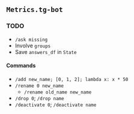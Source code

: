 ## `Metrics.tg-bot`

### TODO

- `/ask missing`
- Involve `groups`
- Save `answers_df` in `State`

#### Commands
- `/add new_name; [0, 1, 2]; lambda x: x * 50`
- `/rename 0 new_name`
  - `/rename old_name new_name`
- `/drop 0`; `/drop name`
- `/deactivate 0`; `/deactivate name`
